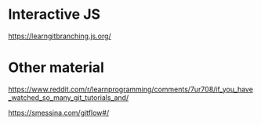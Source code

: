 # Interactive JS 

https://learngitbranching.js.org/

# Other material 

https://www.reddit.com/r/learnprogramming/comments/7ur708/if_you_have_watched_so_many_git_tutorials_and/

https://smessina.com/gitflow#/
